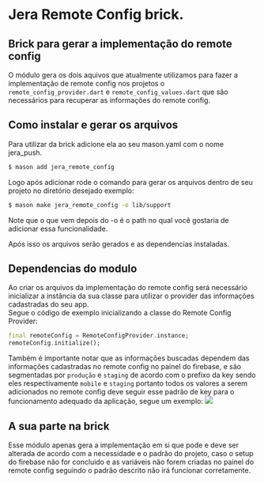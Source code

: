 # Jera Remote Config brick.

## Brick para gerar a implementação do remote config

O módulo gera os dois aquivos que atualmente utilizamos para fazer a implementação de remote config nos projetos o `remote_config_provider.dart` e `remote_config_values.dart` que são necessários para recuperar as informações do remote config.<br>

## Como instalar e gerar os arquivos

Para utilizar da brick adicione ela ao seu mason.yaml com o nome jera_push.

```bash
$ mason add jera_remote_config
```

Logo após adicionar rode o comando para gerar os arquivos dentro de seu projeto no diretório desejado exemplo:

```bash
$ mason make jera_remote_config -o lib/support
```

Note que o que vem depois do -o é o path no qual você gostaria de adicionar essa funcionalidade.

Após isso os arquivos serão gerados e as dependencias instaladas.

## Dependencias do modulo

Ao criar os arquivos da implementação do remote config será necessário inicializar a instância da sua classe para utilizar o provider das informações cadastradas do seu app.<br>
Segue o código de exemplo inicializando a classe do Remote Config Provider:

```dart
final remoteConfig = RemoteConfigProvider.instance;
remoteConfig.initialize();
```

Também é importante notar que as informações buscadas dependem das informações cadastradas no remote config no painel do firebase, e são segmentadas por `produção` e `staging` de acordo com o prefixo da key sendo eles respectivamente `mobile` e `staging` portanto todos os valores a serem adicionados no remote config deve seguir esse padrão de key para o funcionamento adequado da aplicação, segue um exemplo:
![](/assets/remote_config_example.png) <br>

## A sua parte na brick

Esse módulo apenas gera a implementação em si que pode e deve ser alterada de acordo com a necessidade e o padrão do projeto, caso o setup do firebase não for concluido e as variáveis não forem criadas no painel do remote config seguindo o padrão descrito não irá funcionar corretamente.
